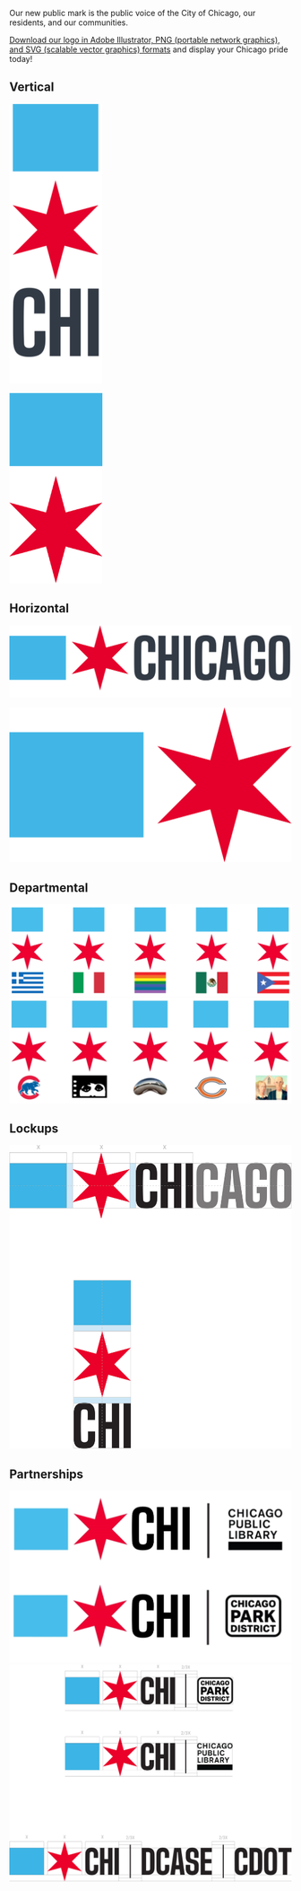 

Our new public mark is the public voice of the City of Chicago, our residents, and our communities.

[Download our logo in Adobe Illustrator, PNG (portable network graphics), and SVG (scalable vector graphics) formats](/assets/downloads/LOGO-CHICAGO-20191009.zip) and display your Chicago pride today!


## Vertical


<p><img src="/assets/img/logo/LOGO-CHICAGO-vertical.png" alt="" width="33%"/></p>
<p><img src="/assets/img/logo/LOGO-CHICAGO-vertical-symbols-only.png" alt=""  width="33%"/></p>

## Horizontal

![](/assets/img/logo/LOGO-CHICAGO-horizontal.png)

![](/assets/img/logo/LOGO-CHICAGO-horizontal-symbols-only.png)

## Departmental



![](/assets/img/logo/LOGO-remix-cultural.png)
![](/assets/img/logo/LOGO-remix-institutions.png)

## Lockups

![](/assets/img/logo/LOGO-spacing.png)

## Partnerships

![](/assets/img/logo/LOGO-partnership-examples.png)
![](/assets/img/logo/LOGO-partnership.png)

